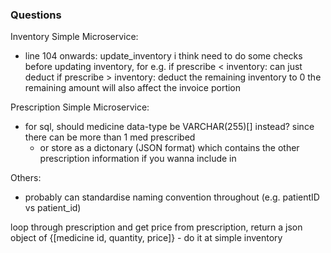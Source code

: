 ### Questions

Inventory Simple Microservice:
- line 104 onwards: update_inventory
    i think need to do some checks before updating inventory, for e.g.
        if prescribe < inventory: can just deduct
        if prescribe > inventory: deduct the remaining inventory to 0
            the remaining amount will also affect the invoice portion

Prescription Simple Microservice:
- for sql, should medicine data-type be VARCHAR(255)[] instead? since there can be more than 1 med prescribed
    - or store as a dictonary (JSON format) which contains the other prescription information if you wanna include in

Others:
- probably can standardise naming convention throughout (e.g. patientID vs patient_id)


loop through prescription and get price from prescription, return a json object of {[medicine id, quantity, price]} - do it at simple inventory 
 